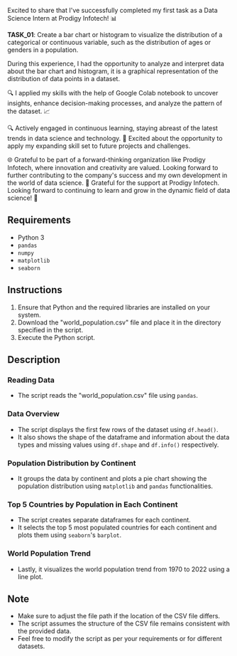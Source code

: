 Excited to share that I've successfully completed my first task as a Data Science Intern at Prodigy Infotech! 📊 

**TASK_01**: Create a bar chart or histogram to visualize the distribution of a categorical or continuous variable, such as the distribution of ages or genders in a population.

During this experience, I had the opportunity to analyze and interpret data about the bar chart and histogram, it is a graphical representation of the distribution of data points in a dataset. 

🔍 I applied my skills with the help of Google Colab notebook to uncover insights, enhance decision-making processes, and analyze the pattern of the dataset. 📈

🔍 Actively engaged in continuous learning, staying abreast of the latest trends in data science and technology. 🚀 Excited about the opportunity to apply my expanding skill set to future projects and challenges.

🌐 Grateful to be part of a forward-thinking organization like Prodigy Infotech, where innovation and creativity are valued. Looking forward to further contributing to the company's success and my own development in the world of data science. 🤝 Grateful for the support at Prodigy Infotech. Looking forward to continuing to learn and grow in the dynamic field of data science! 💼

## Requirements

- Python 3
- `pandas`
- `numpy`
- `matplotlib`
- `seaborn`

## Instructions

1. Ensure that Python and the required libraries are installed on your system.
2. Download the "world_population.csv" file and place it in the directory specified in the script.
3. Execute the Python script.

## Description

### Reading Data

- The script reads the "world_population.csv" file using `pandas`.

### Data Overview

- The script displays the first few rows of the dataset using `df.head()`.
- It also shows the shape of the dataframe and information about the data types and missing values using `df.shape` and `df.info()` respectively.

### Population Distribution by Continent

- It groups the data by continent and plots a pie chart showing the population distribution using `matplotlib` and `pandas` functionalities.

### Top 5 Countries by Population in Each Continent

- The script creates separate dataframes for each continent.
- It selects the top 5 most populated countries for each continent and plots them using `seaborn`'s `barplot`.

### World Population Trend

- Lastly, it visualizes the world population trend from 1970 to 2022 using a line plot.

## Note

- Make sure to adjust the file path if the location of the CSV file differs.
- The script assumes the structure of the CSV file remains consistent with the provided data.
- Feel free to modify the script as per your requirements or for different datasets.
